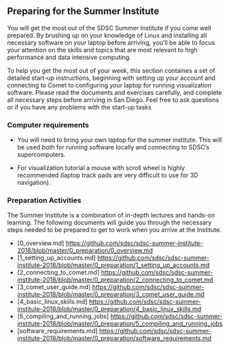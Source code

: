 ## Preparing for the Summer Institute

You will get   the most out of the SDSC Summer Institute if you come well prepared. By brushing up on your knowledge of Linux and installing all necessary software on your laptop before arriving, you’ll be able to focus your attention on the skills and topics that are most relevant to high performance and data intensive computing.

To help you get the most out of your week, this section containes a set of detailed start-up instructions, beginning with setting up your account and connecting to Comet to configuring your laptop for running visualization software. Please read the documents and exercises carefully, and complete all necessary steps before arriving in San Diego. Feel free to ask questions or if you have any problems with the start-up tasks

###  Computer requirements

* You will need to bring your own laptop for the summer institute. This will be used both for running software locally and connecting to SDSC’s supercomputers.

* For visualization tutorial a mouse with scroll wheel is highly recommended (laptop track pads are very difficult to use for 3D navigation).


### Preparation Activities

The Summer Institute is a combination of in-depth lectures and hands-on learning. The following documents will guide you through the necessary steps needed to be prepared to get to work when you arrive at the Institute.

* [0_overview.md] https://github.com/sdsc/sdsc-summer-institute-2018/blob/master/0_preparation/0_overview.md
* [1_setting_up_accounts.md] https://github.com/sdsc/sdsc-summer-institute-2018/blob/master/0_preparation/1_setting_up_accounts.md
* [2_connecting_to_comet.md]  https://github.com/sdsc/sdsc-summer-institute-2018/blob/master/0_preparation/2_connecting_to_comet.md
* [3_comet_user_guide.md] https://github.com/sdsc/sdsc-summer-institute-2018/blob/master/0_preparation/3_comet_user_guide.md
* [4_basic_linux_skills.md] https://github.com/sdsc/sdsc-summer-institute-2018/blob/master/0_preparation/4_basic_linux_skills.md
* [5_compiling_and_running_jobs] https://github.com/sdsc/sdsc-summer-institute-2018/blob/master/0_preparation/5_compiling_and_running_jobs
* [software_requirements.md] https://github.com/sdsc/sdsc-summer-institute-2018/blob/master/0_preparation/software_requirements.md

